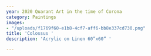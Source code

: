 ```yaml
---
year: 2020 Quarant Art in the time of Corona
category: Paintings
images:
- "/uploads/f1769f60-e1b8-4cf7-aff6-bb8e337cd730.png"
title: 'Colossus '
description: 'Acrylic on Linen 60”x60” '

---
```


